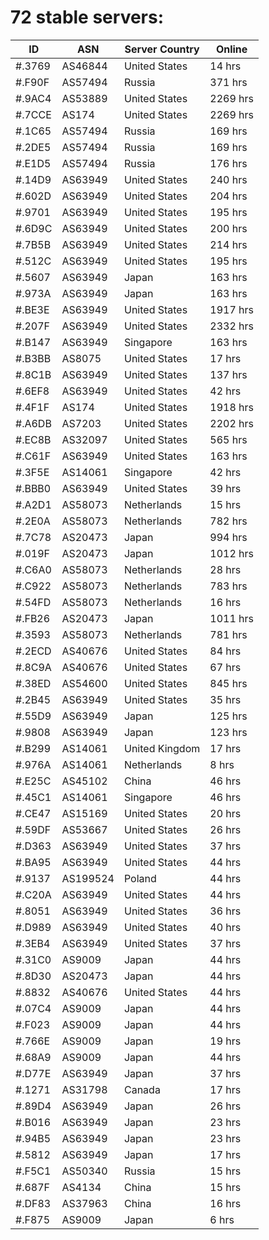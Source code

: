 # 72 stable servers:

| ID | ASN | Server Country | Online |
| ------ | ------ | ------ | ------ |
| #.3769 | AS46844 | United States | 14 hrs |
| #.F90F | AS57494 | Russia | 371 hrs |
| #.9AC4 | AS53889 | United States | 2269 hrs |
| #.7CCE | AS174 | United States | 2269 hrs |
| #.1C65 | AS57494 | Russia | 169 hrs |
| #.2DE5 | AS57494 | Russia | 169 hrs |
| #.E1D5 | AS57494 | Russia | 176 hrs |
| #.14D9 | AS63949 | United States | 240 hrs |
| #.602D | AS63949 | United States | 204 hrs |
| #.9701 | AS63949 | United States | 195 hrs |
| #.6D9C | AS63949 | United States | 200 hrs |
| #.7B5B | AS63949 | United States | 214 hrs |
| #.512C | AS63949 | United States | 195 hrs |
| #.5607 | AS63949 | Japan | 163 hrs |
| #.973A | AS63949 | Japan | 163 hrs |
| #.BE3E | AS63949 | United States | 1917 hrs |
| #.207F | AS63949 | United States | 2332 hrs |
| #.B147 | AS63949 | Singapore | 163 hrs |
| #.B3BB | AS8075 | United States | 17 hrs |
| #.8C1B | AS63949 | United States | 137 hrs |
| #.6EF8 | AS63949 | United States | 42 hrs |
| #.4F1F | AS174 | United States | 1918 hrs |
| #.A6DB | AS7203 | United States | 2202 hrs |
| #.EC8B | AS32097 | United States | 565 hrs |
| #.C61F | AS63949 | United States | 163 hrs |
| #.3F5E | AS14061 | Singapore | 42 hrs |
| #.BBB0 | AS63949 | United States | 39 hrs |
| #.A2D1 | AS58073 | Netherlands | 15 hrs |
| #.2E0A | AS58073 | Netherlands | 782 hrs |
| #.7C78 | AS20473 | Japan | 994 hrs |
| #.019F | AS20473 | Japan | 1012 hrs |
| #.C6A0 | AS58073 | Netherlands | 28 hrs |
| #.C922 | AS58073 | Netherlands | 783 hrs |
| #.54FD | AS58073 | Netherlands | 16 hrs |
| #.FB26 | AS20473 | Japan | 1011 hrs |
| #.3593 | AS58073 | Netherlands | 781 hrs |
| #.2ECD | AS40676 | United States | 84 hrs |
| #.8C9A | AS40676 | United States | 67 hrs |
| #.38ED | AS54600 | United States | 845 hrs |
| #.2B45 | AS63949 | United States | 35 hrs |
| #.55D9 | AS63949 | Japan | 125 hrs |
| #.9808 | AS63949 | Japan | 123 hrs |
| #.B299 | AS14061 | United Kingdom | 17 hrs |
| #.976A | AS14061 | Netherlands | 8 hrs |
| #.E25C | AS45102 | China | 46 hrs |
| #.45C1 | AS14061 | Singapore | 46 hrs |
| #.CE47 | AS15169 | United States | 20 hrs |
| #.59DF | AS53667 | United States | 26 hrs |
| #.D363 | AS63949 | United States | 37 hrs |
| #.BA95 | AS63949 | United States | 44 hrs |
| #.9137 | AS199524 | Poland | 44 hrs |
| #.C20A | AS63949 | United States | 44 hrs |
| #.8051 | AS63949 | United States | 36 hrs |
| #.D989 | AS63949 | United States | 40 hrs |
| #.3EB4 | AS63949 | United States | 37 hrs |
| #.31C0 | AS9009 | Japan | 44 hrs |
| #.8D30 | AS20473 | Japan | 44 hrs |
| #.8832 | AS40676 | United States | 44 hrs |
| #.07C4 | AS9009 | Japan | 44 hrs |
| #.F023 | AS9009 | Japan | 44 hrs |
| #.766E | AS9009 | Japan | 19 hrs |
| #.68A9 | AS9009 | Japan | 44 hrs |
| #.D77E | AS63949 | Japan | 37 hrs |
| #.1271 | AS31798 | Canada | 17 hrs |
| #.89D4 | AS63949 | Japan | 26 hrs |
| #.B016 | AS63949 | Japan | 23 hrs |
| #.94B5 | AS63949 | Japan | 23 hrs |
| #.5812 | AS63949 | Japan | 17 hrs |
| #.F5C1 | AS50340 | Russia | 15 hrs |
| #.687F | AS4134 | China | 15 hrs |
| #.DF83 | AS37963 | China | 16 hrs |
| #.F875 | AS9009 | Japan | 6 hrs |

